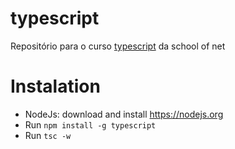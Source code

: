# typescript
Repositório para o curso [typescript](https://www.schoolofnet.com/curso-typescript) da school of net

# Instalation

- NodeJs: download and install https://nodejs.org
- Run `npm install -g typescript`
- Run `tsc -w`
